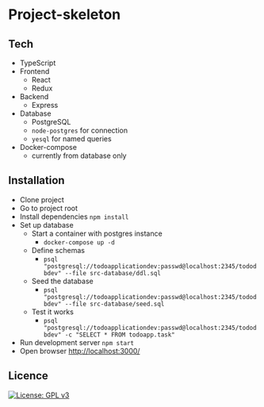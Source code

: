 # Project-skeleton

## Tech

- TypeScript
- Frontend
  - React
  - Redux
- Backend
  - Express
- Database
  - PostgreSQL
  - `node-postgres` for connection
  - `yesql` for named queries
- Docker-compose
  - currently from database only

## Installation

- Clone project
- Go to project root
- Install dependencies `npm install`
- Set up database
  - Start a container with postgres instance
    - `docker-compose up -d`
  - Define schemas
    - `psql "postgresql://todoapplicationdev:passwd@localhost:2345/tododbdev" --file src-database/ddl.sql`
  - Seed the database
    - `psql "postgresql://todoapplicationdev:passwd@localhost:2345/tododbdev" --file src-database/seed.sql`
  - Test it works
    - `psql "postgresql://todoapplicationdev:passwd@localhost:2345/tododbdev" -c "SELECT * FROM todoapp.task"`
- Run development server `npm start`
- Open browser [http://localhost:3000/](http://localhost:3000/)

## Licence

[![License: GPL v3](https://img.shields.io/badge/License-GPL%20v3-blue.svg)](https://www.gnu.org/licenses/gpl-3.0)